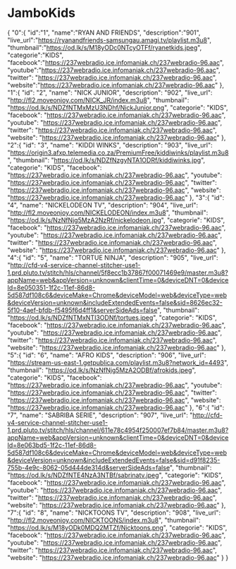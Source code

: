 # JamboKids
{
  "0":{
  "id":"1",
  "name":"RYAN AND FRIENDS",
  "description":"901",
  "live_url":"https://ryanandfriends-samsungau.amagi.tv/playlist.m3u8",
  "thumbnail":"https://od.lk/s/M18yODc0NTcyOTFf/ryanetkids.jpeg",
  "categorie":"KIDS",
  "facebook":"https://237webradio.ice.infomaniak.ch/237webradio-96.aac",
  "youtube":"https://237webradio.ice.infomaniak.ch/237webradio-96.aac",
  "twitter": "https://237webradio.ice.infomaniak.ch/237webradio-96.aac",
  "website":"https://237webradio.ice.infomaniak.ch/237webradio-96.aac"
  },
  "1":{
  "id": "2",
  "name": "NICK JUNIOR",
  "description": "902",
  "live_url": "http://fl2.moveonjoy.com/NICK_JR/index.m3u8",
  "thumbnail": "https://od.lk/s/NDZfNTMxMzU3NDhf/NickJunior.png",
  "categorie": "KIDS",
  "facebook": "https://237webradio.ice.infomaniak.ch/237webradio-96.aac",
  "youtube": "https://237webradio.ice.infomaniak.ch/237webradio-96.aac",
  "twitter": "https://237webradio.ice.infomaniak.ch/237webradio-96.aac",
  "website": "https://237webradio.ice.infomaniak.ch/237webradio-96.aac"
  }, 
  "2":{
  "id": "3",
  "name": "KIDDI WINKS",
  "description": "903",
  "live_url": "https://origin3.afxp.telemedia.co.za/PremiumFree/kiddiwinks/playlist.m3u8",
  "thumbnail": "https://od.lk/s/NDZfNzgyNTA1ODRf/kiddiwinks.jpg",
  "categorie": "KIDS",
  "facebook": "https://237webradio.ice.infomaniak.ch/237webradio-96.aac",
  "youtube": "https://237webradio.ice.infomaniak.ch/237webradio-96.aac",
  "twitter": "https://237webradio.ice.infomaniak.ch/237webradio-96.aac",
  "website": "https://237webradio.ice.infomaniak.ch/237webradio-96.aac"
  },
  "3":{
  "id": "4",
  "name": "NICKELODEON TV",
  "description": "904",
  "live_url": "http://fl2.moveonjoy.com/NICKELODEON/index.m3u8",
  "thumbnail": "https://od.lk/s/NzNfNjg5MzA2NzRf/nickelodeon.jpg",
  "categorie": "KIDS",
  "facebook": "https://237webradio.ice.infomaniak.ch/237webradio-96.aac",
  "youtube": "https://237webradio.ice.infomaniak.ch/237webradio-96.aac",
  "twitter": "https://237webradio.ice.infomaniak.ch/237webradio-96.aac",
  "website": "https://237webradio.ice.infomaniak.ch/237webradio-96.aac"
  }, 
  "4":{
  "id": "5",
  "name": "TORTUE NINJA",
  "description": "905",
  "live_url": "http://cfd-v4-service-channel-stitcher-use1-1.prd.pluto.tv/stitch/hls/channel/5f8ecc1b37867f00071469e9/master.m3u8?appName=web&appVersion=unknown&clientTime=0&deviceDNT=0&deviceId=8e050351-1f2c-11ef-86d8-5d587df108c6&deviceMake=Chrome&deviceModel=web&deviceType=web&deviceVersion=unknown&includeExtendedEvents=false&sid=8626ec32-5f10-4aef-bfdb-f5495f6d4ff1&serverSideAds=false",
  "thumbnail": "https://od.lk/s/NDZfNTMxNTI3ODNf/tortues.jpeg",
  "categorie": "KIDS",
  "facebook": "https://237webradio.ice.infomaniak.ch/237webradio-96.aac",
  "youtube": "https://237webradio.ice.infomaniak.ch/237webradio-96.aac",
  "twitter": "https://237webradio.ice.infomaniak.ch/237webradio-96.aac",
  "website": "https://237webradio.ice.infomaniak.ch/237webradio-96.aac"
  },
  "5":{
  "id": "6",
  "name": "AFRO KIDS",
  "description": "906",
  "live_url": "https://stream-us-east-1.getpublica.com/playlist.m3u8?network_id=4493",
  "thumbnail": "https://od.lk/s/NzNfNjg5MzA2ODBf/afrokids.jpeg",
  "categorie": "KIDS",
  "facebook": "https://237webradio.ice.infomaniak.ch/237webradio-96.aac",
  "youtube": "https://237webradio.ice.infomaniak.ch/237webradio-96.aac",
  "twitter": "https://237webradio.ice.infomaniak.ch/237webradio-96.aac",
  "website": "https://237webradio.ice.infomaniak.ch/237webradio-96.aac"
  },
  "6":{
  "id": "7",
  "name": "SABRIBA SERIE",
  "description": "907",
  "live_url": "http://cfd-v4-service-channel-stitcher-use1-1.prd.pluto.tv/stitch/hls/channel/611e78c4954f250007ef7b84/master.m3u8?appName=web&appVersion=unknown&clientTime=0&deviceDNT=0&deviceId=8e063bd5-1f2c-11ef-86d8-5d587df108c6&deviceMake=Chrome&deviceModel=web&deviceType=web&deviceVersion=unknown&includeExtendedEvents=false&sid=d91f8235-755b-4e9c-8062-05d444de314d&serverSideAds=false",
  "thumbnail": "https://od.lk/s/NDZfNTE4NzA3NTBf/sabrinatv.jpeg",
  "categorie": "KIDS",
  "facebook": "https://237webradio.ice.infomaniak.ch/237webradio-96.aac",
  "youtube": "https://237webradio.ice.infomaniak.ch/237webradio-96.aac",
  "twitter": "https://237webradio.ice.infomaniak.ch/237webradio-96.aac",
  "website": "https://237webradio.ice.infomaniak.ch/237webradio-96.aac"
  },
  "7":{
  "id": "8",
  "name": "NICKTOONS TV",
  "description": "908",
  "live_url": "http://fl2.moveonjoy.com/NICKTOONS/index.m3u8",
  "thumbnail": "https://od.lk/s/M18yODk0MDQ2MTZf/Nicktoons.png",
  "categorie": "KIDS",
  "facebook": "https://237webradio.ice.infomaniak.ch/237webradio-96.aac",
  "youtube": "https://237webradio.ice.infomaniak.ch/237webradio-96.aac",
  "twitter": "https://237webradio.ice.infomaniak.ch/237webradio-96.aac",
  "website": "https://237webradio.ice.infomaniak.ch/237webradio-96.aac"
  }
}

